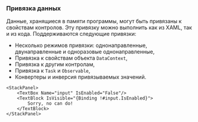 ﻿### Привязка данных

Данные, хранящиеся в памяти программы, могут быть привязаны к свойствам контролов. Эту привязку можно выполнить как из XAML, так и из кода. Поддерживаются следующие привязки:

* Несколько режимов привязки: однонаправленные, двунаправленные и одноразовые однонаправленные,
* Привязка к свойствам объекта `DataContext`,
* Привязка к другим контролам,
* Привязка к `Task` и `Observable`,
* Конвертеры и инверсия привязываемых значений.

```xaml
<StackPanel>
    <TextBox Name="input" IsEnabled="False"/>
    <TextBlock IsVisible="{Binding !#input.IsEnabled}">
        Sorry, no can do!
    </TextBlock>
</StackPanel>
```
